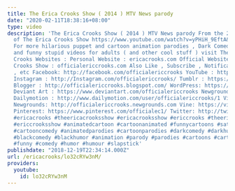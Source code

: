 ```yaml
---
title: The Erica Crooks Show ( 2014 ) MTV News parody
date: "2020-02-11T18:38:16+08:00"
type: video
description: 'The Erica Crooks Show ( 2014 ) MTV News parody From the 2014 Season
  of The Erica Crooks Show https://www.youtube.com/watch?v=yPHiH_9EftA&list=PLJLbzpbdP5rnRP2FrSlevxq4qVbYCa2Nd
  For more hilarious puppet and cartoon animation parodies , Dark Comedy humor , satires
  and funny stupid videos for adults ( and other cool stuff ) visit The Official Erica
  Crooks Websites : Personal Website : ericacrooks.com Official Website for The Erica
  Crooks Show : officialericcrooks.com Also Like , Subscribe , Notification Bell thingy
  , etc Facebook: http://facebook.com/officialericcrooks YouTube : http://youtube.com/user/officialericcrooks
  Instagram : http://Instagram.com/officialericcrooks/ Tumblr : https://officialericcrooks.tumblr.com/
  Blogger : http://officialericcrooks.blogspot.com/ WordPress: https://officialericcrooks.wordpress.com
  Deviant Art : https://www.deviantart.com/officialericcrooks Newgrounds: http://officialericcrooks.newgrounds.com/follow
  Dailymotion : http://www.dailymotion.com/user/officialericcrooks/1 Vimeo: https://vimeo.com/officialericcrooks
  Newgrounds: http://officialericcrooks.newgrounds.com Vine: https://vine.co/u/1257143407999610880
  Pinterest: https://www.pinterest.com/officialec1/ Twitter: http://twitter.com/crooks_erica
  #ericacrooks #theericacrooksshow #ericacrooksshow #ericcrooks #theericcrooksshow
  #ericcrooksshow #animatedcartoon #cartoonanimated #funnycartoons #satire #comedycartoons
  #cartooncomedy #animatedparodies #cartoonparodies #darkcomedy #darkhumor #animated
  #blackcomedy #blackhumor #animation #parody #parodies #cartoons #cartoon #politicalsatire
  #funny #comedy #humor #humour #slapstick'
publishdate: "2018-12-19T22:34:14.000Z"
url: /ericacrooks/lo32cRYw3nM/
providers:
  youtube:
    id: lo32cRYw3nM
---
```

